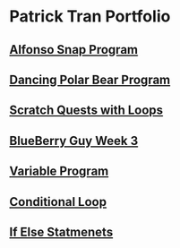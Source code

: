 # Patrick Tran Portfolio

## [Alfonso Snap Program](https://www.youtube.com/watch?v=bqmAMXBz6Nw&ab_channel=PatrickTran)

## [Dancing Polar Bear Program](https://www.youtube.com/watch?v=XCGolzBxHMU&ab_channel=PatrickTran)

## [Scratch Quests with Loops](https://www.youtube.com/watch?v=Ijpet4--F8M&ab_channel=PatrickTran)

## [BlueBerry Guy Week 3](https://www.youtube.com/watch?v=kMYwPPFrlns&ab_channel=PatrickTran)

## [Variable Program](https://www.youtube.com/watch?v=ZOgUI8maUWI&ab_channel=PatrickTran)

## [Conditional Loop](https://www.youtube.com/watch?v=UimyAgxhl-I&ab_channel=PatrickTran)

## [If Else Statmenets](https://www.youtube.com/watch?v=QcYNOFM3TmM&ab_channel=PatrickTran)
